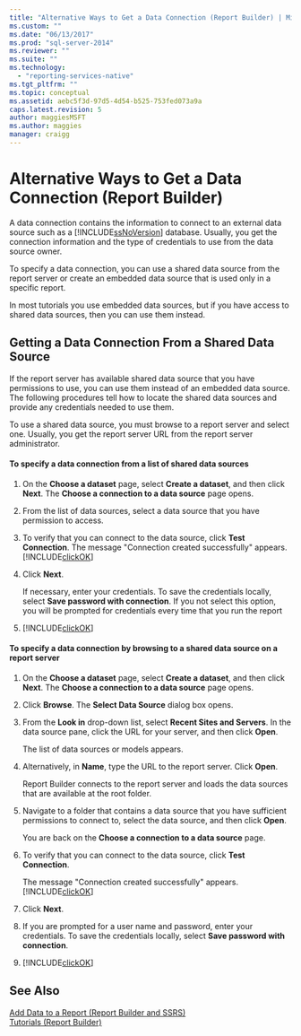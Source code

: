 ```yaml
---
title: "Alternative Ways to Get a Data Connection (Report Builder) | Microsoft Docs"
ms.custom: ""
ms.date: "06/13/2017"
ms.prod: "sql-server-2014"
ms.reviewer: ""
ms.suite: ""
ms.technology: 
  - "reporting-services-native"
ms.tgt_pltfrm: ""
ms.topic: conceptual
ms.assetid: aebc5f3d-97d5-4d54-b525-753fed073a9a
caps.latest.revision: 5
author: maggiesMSFT
ms.author: maggies
manager: craigg
---
```

# Alternative Ways to Get a Data Connection (Report Builder)
  A data connection contains the information to connect to an external data source such as a [!INCLUDE[ssNoVersion](../includes/ssnoversion-md.md)] database. Usually, you get the connection information and the type of credentials to use from the data source owner.  
  
 To specify a data connection, you can use a shared data source from the report server or create an embedded data source that is used only in a specific report.  
  
 In most tutorials you use embedded data sources, but if you have access to shared data sources, then you can use them instead.  
  
## Getting a Data Connection From a Shared Data Source  
 If the report server has available shared data source that you have permissions to use, you can use them instead of an embedded data source. The following procedures tell how to locate the shared data sources and provide any credentials needed to use them.  
  
 To use a shared data source, you must browse to a report server and select one. Usually, you get the report server URL from the report server administrator.  
  
#### To specify a data connection from a list of shared data sources  
  
1.  On the **Choose a dataset** page, select **Create a dataset**, and then click **Next**. The **Choose a connection to a data source** page opens.  
  
2.  From the list of data sources, select a data source that you have permission to access.  
  
3.  To verify that you can connect to the data source, click **Test Connection**. The message "Connection created successfully" appears. [!INCLUDE[clickOK](../includes/clickok-md.md)]  
  
4.  Click **Next**.  
  
     If necessary, enter your credentials. To save the credentials locally, select **Save password with connection**. If you not select this option, you will be prompted for credentials every time that you run the report  
  
5.  [!INCLUDE[clickOK](../includes/clickok-md.md)]  
  
#### To specify a data connection by browsing to a shared data source on a report server  
  
1.  On the **Choose a dataset** page, select **Create a dataset**, and then click **Next**. The **Choose a connection to a data source** page opens.  
  
2.  Click **Browse**. The **Select Data Source** dialog box opens.  
  
3.  From the **Look in** drop-down list, select **Recent Sites and Servers**. In the data source pane, click the URL for your server, and then click **Open**.  
  
     The list of data sources or models appears.  
  
4.  Alternatively, in **Name**, type the URL to the report server. Click **Open**.  
  
     Report Builder connects to the report server and loads the data sources that are available at the root folder.  
  
5.  Navigate to a folder that contains a data source that you have sufficient permissions to connect to, select the data source, and then click **Open**.  
  
     You are back on the **Choose a connection to a data source** page.  
  
6.  To verify that you can connect to the data source, click **Test Connection**.  
  
     The message "Connection created successfully" appears. [!INCLUDE[clickOK](../includes/clickok-md.md)]  
  
7.  Click **Next**.  
  
8.  If you are prompted for a user name and password, enter your credentials. To save the credentials locally, select **Save password with connection**.  
  
9. [!INCLUDE[clickOK](../includes/clickok-md.md)]  
  
## See Also  
 [Add Data to a Report &#40;Report Builder and SSRS&#41;](report-data/report-datasets-ssrs.md)   
 [Tutorials &#40;Report Builder&#41;](report-builder-tutorials.md)  
  
  
